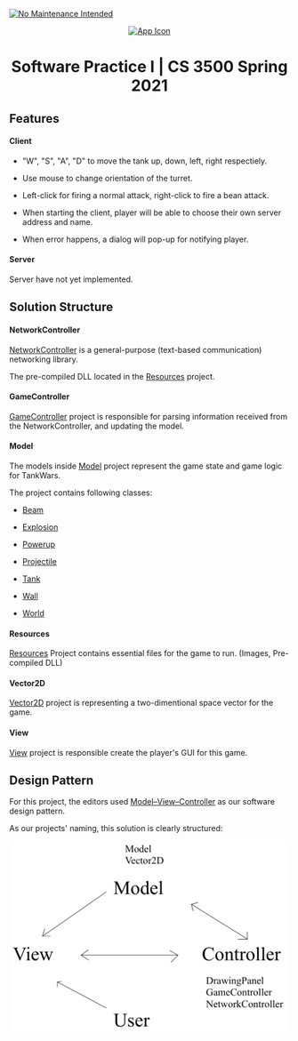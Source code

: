 ﻿[![No Maintenance Intended](http://unmaintained.tech/badge.svg)](http://unmaintained.tech/)

<!-- HTML -->
<p align="center">
    <a href="#">
        <img src="Images/TankWar.ico" width="100px" alt="App Icon"/>
    </a>
</p>
<h1 align="center">Software Practice I | CS 3500 Spring 2021</h1>
<!-- HTML -->

## Features

#### Client

- "W", "S", "A", "D" to move the tank up, down, left, right respectiely.

- Use mouse to change orientation of the turret.

- Left-click for firing a normal attack, right-click to fire a bean attack.

- When starting the client, player will be able to choose their own server address and name.

- When error happens, a dialog will pop-up for notifying player.

#### Server

Server have not yet implemented.

## Solution Structure

#### NetworkController

[NetworkController](Libraries/) is a general-purpose (text-based communication) networking library.

The pre-compiled DLL located in the [Resources](Libraries/) project.

#### GameController

[GameController](../GameController) project is responsible for parsing information received from the NetworkController, and updating the model.

#### Model

The models inside [Model](../Model/) project represent the game state and game logic for TankWars.

The project contains following classes:

- [Beam](../Model/)

- [Explosion](../Model/)

- [Powerup](../Model/)

- [Projectile](../Model/)

- [Tank](../Model/)

- [Wall](../Model/)

- [World](../Model/)

#### Resources

[Resources](../Resources) Project contains essential files for the game to run. (Images, Pre-compiled DLL)

#### Vector2D

[Vector2D](../Vector2D) project is representing a two-dimentional space vector for the game.

#### View

[View](../View) project is responsible create the player's GUI for this game.

## Design Pattern

For this project, the editors used [Model–View–Controller](https://en.wikipedia.org/wiki/Model–view–controller) as our software design pattern.

As our projects' naming, this solution is clearly structured:

![Structure](Images/IMG.jpg)